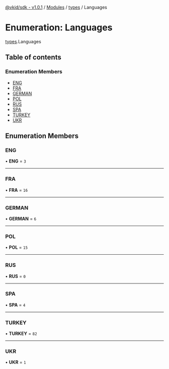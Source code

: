 [@vkid/sdk - v1.0.1](../README.md) / [Modules](../modules.md) / [types](../modules/types.md) / Languages

# Enumeration: Languages

[types](../modules/types.md).Languages

## Table of contents

### Enumeration Members

- [ENG](types.Languages.md#eng)
- [FRA](types.Languages.md#fra)
- [GERMAN](types.Languages.md#german)
- [POL](types.Languages.md#pol)
- [RUS](types.Languages.md#rus)
- [SPA](types.Languages.md#spa)
- [TURKEY](types.Languages.md#turkey)
- [UKR](types.Languages.md#ukr)

## Enumeration Members

### ENG

• **ENG** = ``3``

___

### FRA

• **FRA** = ``16``

___

### GERMAN

• **GERMAN** = ``6``

___

### POL

• **POL** = ``15``

___

### RUS

• **RUS** = ``0``

___

### SPA

• **SPA** = ``4``

___

### TURKEY

• **TURKEY** = ``82``

___

### UKR

• **UKR** = ``1``
